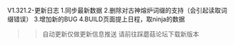 V1.321.2-更新日志
1.同步最新数据
2.删除对古神熔炉词缀的支持（会引起读取词缀错误）
3.增加新的BUG
4.BUILD页面提上日程，取ninja的数据

>>自动更新仅做更新信息推送
>>请前往踩蘑菇论坛下载新版本